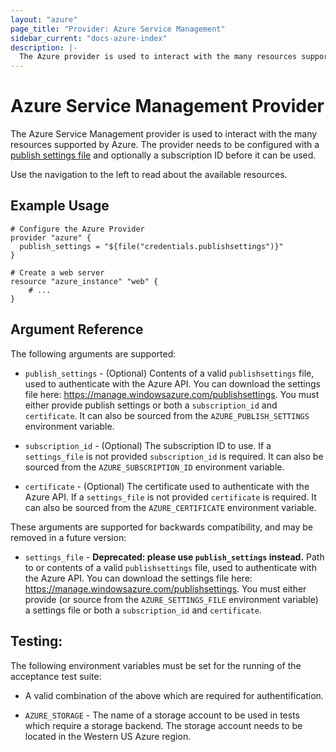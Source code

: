 ```yaml
---
layout: "azure"
page_title: "Provider: Azure Service Management"
sidebar_current: "docs-azure-index"
description: |-
  The Azure provider is used to interact with the many resources supported by Azure. The provider needs to be configured with a publish settings file and optionally a subscription ID before it can be used.
---
```


# Azure Service Management Provider

[arm]: /docs/providers/azurerm/index.html

The Azure Service Management provider is used to interact with the many resources supported
by Azure. The provider needs to be configured with a [publish settings
file](https://manage.windowsazure.com/publishsettings) and optionally a
subscription ID before it can be used.

Use the navigation to the left to read about the available resources.

## Example Usage

```
# Configure the Azure Provider
provider "azure" {
  publish_settings = "${file("credentials.publishsettings")}"
}

# Create a web server
resource "azure_instance" "web" {
    # ...
}
```

## Argument Reference

The following arguments are supported:

* `publish_settings` - (Optional) Contents of a valid `publishsettings` file,
  used to authenticate with the Azure API. You can download the settings file
  here: https://manage.windowsazure.com/publishsettings. You must either
  provide publish settings or both a `subscription_id` and `certificate`. It
  can also be sourced from the `AZURE_PUBLISH_SETTINGS` environment variable.

* `subscription_id` - (Optional) The subscription ID to use. If a
  `settings_file` is not provided `subscription_id` is required. It can also
  be sourced from the `AZURE_SUBSCRIPTION_ID` environment variable.

* `certificate` - (Optional) The certificate used to authenticate with the
  Azure API. If a `settings_file` is not provided `certificate` is required.
  It can also be sourced from the `AZURE_CERTIFICATE` environment variable.

These arguments are supported for backwards compatibility, and may be removed
in a future version:

* `settings_file` - __Deprecated: please use `publish_settings` instead.__
  Path to or contents of a valid `publishsettings` file, used to
  authenticate with the Azure API. You can download the settings file here:
  https://manage.windowsazure.com/publishsettings. You must either provide
  (or source from the `AZURE_SETTINGS_FILE` environment variable) a settings
  file or both a `subscription_id` and `certificate`.

## Testing:

The following environment variables must be set for the running of the
acceptance test suite:

* A valid combination of the above which are required for authentification.

* `AZURE_STORAGE` - The name of a storage account to be used in tests which
  require a storage backend. The storage account needs to be located in
  the Western US Azure region.
